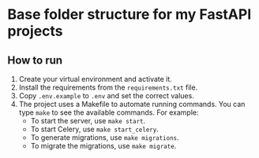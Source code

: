 # Base folder structure for my FastAPI projects

## How to run

1. Create your virtual environment and activate it.
2. Install the requirements from the `requirements.txt` file.
3. Copy `.env.example` to `.env` and set the correct values.
4. The project uses a Makefile to automate running commands. You can type `make` to see the available commands. For example:
    - To start the server, use `make start`.
    - To start Celery, use `make start_celery`.
    - To generate migrations, use `make migrations`.
    - To migrate the migrations, use `make migrate`.